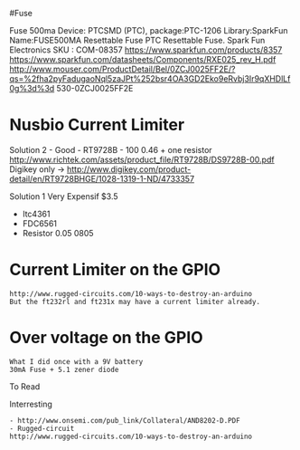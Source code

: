 #Fuse
	
 Fuse 500ma
	Device: PTCSMD (PTC), package:PTC-1206 Library:SparkFun Name:FUSE500MA
	Resettable Fuse PTC Resettable Fuse. Spark Fun Electronics SKU : COM-08357
	https://www.sparkfun.com/products/8357
	https://www.sparkfun.com/datasheets/Components/RXE025_rev_H.pdf
	http://www.mouser.com/ProductDetail/Bel/0ZCJ0025FF2E/?qs=%2fha2pyFadugaoNql5zaJPt%252bsr4OA3GD2Eko9eRvbj3Ir9qXHDlLf0g%3d%3d
	530-0ZCJ0025FF2E

# Nusbio Current Limiter

Solution 2 - Good
	- RT9728B 
	- 100 0.46 + one resistor 
	http://www.richtek.com/assets/product_file/RT9728B/DS9728B-00.pdf
	Digikey only -> http://www.digikey.com/product-detail/en/RT9728BHGE/1028-1319-1-ND/4733357

Solution 1 Very Expensif $3.5
- ltc4361
- FDC6561
- Resistor 0.05 0805

# Current Limiter on the GPIO
	http://www.rugged-circuits.com/10-ways-to-destroy-an-arduino
	But the ft232rl and ft231x may have a current limiter already.
# Over voltage on the GPIO
	What I did once with a 9V battery
	30mA Fuse + 5.1 zener diode

To Read

Interresting 

	- http://www.onsemi.com/pub_link/Collateral/AND8202-D.PDF
	- Rugged-circuit
	http://www.rugged-circuits.com/10-ways-to-destroy-an-arduino